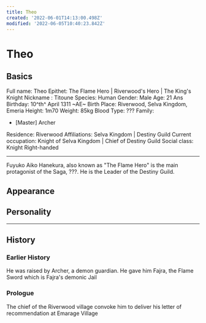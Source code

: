 ```yaml
---
title: Theo
created: '2022-06-01T14:13:00.498Z'
modified: '2022-06-05T10:40:23.842Z'
---
```


# Theo 
## Basics
Full name: Theo
Epithet: The Flame Hero | Riverwood's Hero | The King's Knight
Nickname : Titoune
Species: Human
Gender: Male
Age: 21 Ans
Birthday: 10^th^ April 1311 ~AE~
Birth Place: Riverwood, Selva Kingdom, Emeria
Height: 1m70
Weight: 85kg
Blood Type: ???
Family: 
- [Master] Archer

Residence: Riverwood
Affiliations: Selva Kingdom | Destiny Guild
Current occupation: Knight of Selva Kingdom | Chief of Destiny Guild
Social class: Knight
Right-handed
- - - -
Fuyuko Aiko Hanekura, also known as "The Flame Hero"  is the main protagonist of the Saga, ???. He is the Leader of the Destiny Guild. 

## Appearance


## Personality


- - - -

## History

### Earlier History
He was raised by Archer, a demon guardian. He gave him Fajra, the Flame Sword which is Fajra's demonic Jail

### Prologue
The chief of the Riverwood village convoke him to deliver his letter of recommendation at Emarage Village
